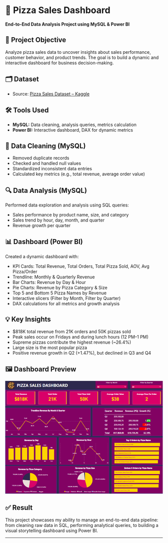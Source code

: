 # 🍕 Pizza Sales Dashboard  
**End-to-End Data Analysis Project using MySQL & Power BI**

## 📌 Project Objective  
Analyze pizza sales data to uncover insights about sales performance, customer behavior, and product trends. The goal is to build a dynamic and interactive dashboard for business decision-making.

## 🗂️ Dataset  
- Source: [Pizza Sales Dataset – Kaggle](https://www.kaggle.com/datasets/nextmillionaire/pizza-sales-dataset)

## 🛠 Tools Used  
- **MySQL:** Data cleaning, analysis queries, metrics calculation  
- **Power BI:** Interactive dashboard, DAX for dynamic metrics

## 🧹 Data Cleaning (MySQL)  
- Removed duplicate records  
- Checked and handled null values  
- Standardized inconsistent data entries  
- Calculated key metrics (e.g., total revenue, average order value)

## 🔍 Data Analysis (MySQL)  
Performed data exploration and analysis using SQL queries:
- Sales performance by product name, size, and category
- Sales trend by hour, day, month, and quarter
- Revenue growth per quarter

## 📊 Dashboard (Power BI)  
Created a dynamic dashboard with:
- KPI Cards: Total Revenue, Total Orders, Total Pizza Sold, AOV, Avg Pizza/Order
- Trendline: Monthly & Quarterly Revenue
- Bar Charts: Revenue by Day & Hour
- Pie Charts: Revenue by Pizza Category & Size
- Top 5 and Bottom 5 Pizza Names by Revenue
- Interactive slicers (Filter by Month, Filter by Quarter)
- DAX calculations for all metrics and growth analysis

## 💡 Key Insights  
- $818K total revenue from 21K orders and 50K pizzas sold  
- Peak sales occur on Fridays and during lunch hours (12 PM–1 PM)  
- Supreme pizzas contribute the highest revenue (~26.4%)  
- Large size is the most popular pizza  
- Positive revenue growth in Q2 (+1.47%), but declined in Q3 and Q4

## 🖼️ Dashboard Preview  
![Pizza Sales Dashboard](./pizza%20sales%20dashboard.png)

## ✅ Result  
This project showcases my ability to manage an end-to-end data pipeline: from cleaning raw data in SQL, performing analytical queries, to building a visual storytelling dashboard using Power BI.

---

